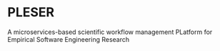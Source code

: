 # PLESER
A microservices-based scientific workflow management PLatform for Empirical Software Engineering Research

